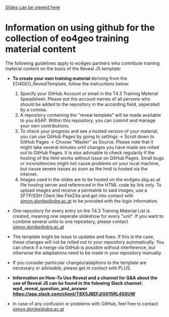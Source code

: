 [Slides can be viewed here](https://eo4geocourses.github.io/EPSIT-GIB_Urban-Heat-Islands-and-support-for-City-Planning/)


# Information on using github for the collection of eo4geo training material content 

The following guidelines apply to eo4geo partners who contribute training material content on the basis of the Reveal JS template: 

* <strong>To create your own training material </strong> deriving from the EO4GEO_RevealTemplate, follow the instructions below:
   1.  Specify your GitHub Account or email in the T4.3 Training Material Speadsheet. Please put the account names of all persons who should be added to the repository in the according field, seperated by a comma.
   2. A repository containing the "reveal template" will be made available to you ASAP. Within this repository, you can commit and manage your own contributions.
   3. To check your progress and see a hosted version of your material, you can use GitHub Pages by going to settings -> Scroll down to GitHub Pages -> Choose "Master" as Source. Please note that it might take several minutes until changes you have made are rolled out to GitHub Pages. It is also advisable to check regularily if the hosting of the html works without issue on GitHub Pages. Small bugs or inconsitencies might not cause problems on your local machine, but cause severe issues as soon as the hmtl is hosted via the internet.
   4. Images used in the slides are to be hosted on the eo4geo.sbg.ac.at file hosting server and referenced in the HTML code by link only. To upload images and receive a permalink to said images, use a SFTP/SSH Client like FileZilla and get into contact with simon.donike@sbg.ac.at to be provided with the login information.
  
* One repository for every entry on the T4.3 Training Material List is created, meaning one seperate slideshow for every "unit". If you want to combine several units to one repository, please contact simon.donike@sbg.ac.at
* The template might be issue to updates and fixes. If this is the case, these changes will not be rolled out to your repository automatically. You can check if a merge via GitHub is possible without interference, but otherwise the adaptations need to be made in your repository manually. 
* If you consider particular changes/adaptions to the template are necessary or advisable, please get in contact with PLUS.
* <strong> Information on How-To Use Reveal and a channel for Q&A about the use of Reveal JS can be found in the folowing Slack channel: wp4_reveal_question_and_answer https://app.slack.com/client/T8X5JBEFJ/G015RL4SSUW  </strong>
* In case of any confusion or problems with GitHub, feel free to contact simon.donike@sbg.ac.at




